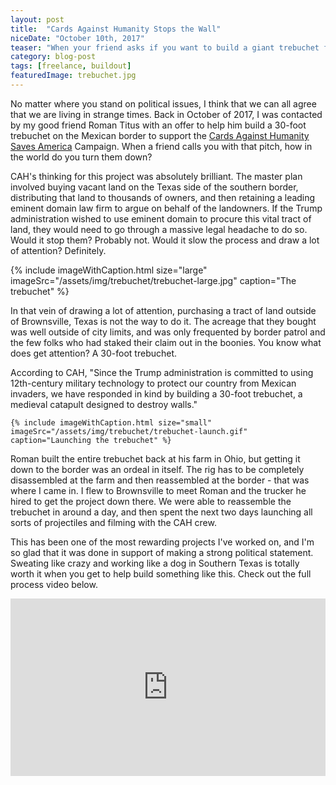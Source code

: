 ```yaml
---
layout: post
title:  "Cards Against Humanity Stops the Wall"
niceDate: "October 10th, 2017"
teaser: "When your friend asks if you want to build a giant trebuchet for Cards Against Humanity, how do you say no?"
category: blog-post
tags: [freelance, buildout]
featuredImage: trebuchet.jpg
---
```


No matter where you stand on political issues, I think that we can all agree that we are living in strange times. Back in October of 2017, I was contacted by my good friend Roman Titus with an offer to help him build a 30-foot trebuchet on the Mexican border to support the <a href="https://www.cardsagainsthumanitysavesamerica.com/" target="_new">Cards Against Humanity Saves America</a> Campaign. When a friend calls you with that pitch, how in the world do you turn them down?

CAH's thinking for this project was absolutely brilliant. The master plan involved buying vacant land on the Texas side of the southern border, distributing that land to thousands of owners, and then retaining a leading eminent domain law firm to argue on behalf of the landowners. If the Trump administration wished to use eminent domain to procure this vital tract of land, they would need to go through a massive legal headache to do so. Would it stop them? Probably not. Would it slow the process and draw a lot of attention? Definitely.

{% include imageWithCaption.html size="large" imageSrc="/assets/img/trebuchet/trebuchet-large.jpg" caption="The trebuchet"  %}

In that vein of drawing a lot of attention, purchasing a tract of land outside of Brownsville, Texas is not the way to do it. The acreage that they bought was well outside of city limits, and was only frequented by border patrol and the few folks who had staked their claim out in the boonies. You know what does get attention? A 30-foot trebuchet.

<div class="paragraph-with-picture left">
	<p>According to CAH, "Since the Trump administration is committed to using 12th-century military technology to protect our country from Mexican invaders, we have responded in kind by building a 30-foot trebuchet, a medieval catapult designed to destroy walls."</p>

	{% include imageWithCaption.html size="small" imageSrc="/assets/img/trebuchet/trebuchet-launch.gif" caption="Launching the trebuchet" %}
</div>

Roman built the entire trebuchet back at his farm in Ohio, but getting it down to the border was an ordeal in itself. The rig has to be completely disassembled at the farm and then reassembled at the border - that was where I came in. I flew to Brownsville to meet Roman and the trucker he hired to get the project down there. We were able to reassemble the trebuchet in around a day, and then spent the next two days launching all sorts of projectiles and filming with the CAH crew.

This has been one of the most rewarding projects I've worked on, and I'm so glad that it was done in support of making a strong political statement. Sweating like crazy and working like a dog in Southern Texas is totally worth it when you get to help build something like this. Check out the full process video below.

<div style="padding:56.25% 0 0 0;position:relative;"><iframe src="https://player.vimeo.com/video/242332236?color=f2e2cf&title=0&byline=0&portrait=0" style="position:absolute;top:0;left:0;width:100%;height:100%;" frameborder="0" webkitallowfullscreen mozallowfullscreen allowfullscreen></iframe></div><script src="https://player.vimeo.com/api/player.js"></script>
